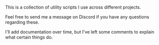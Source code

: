This is a collection of utility scripts I use across different projects.

Feel free to send me a message on Discord if you have any questions regarding these.

I'll add documentation over time, but I've left some comments to explain what certain things do.
